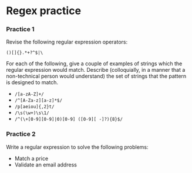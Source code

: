 # Regex practice

### Practice 1
Revise the following regular expression operators:

`()[]{}.*+?^$|\`

For each of the following, give a couple of examples of strings which the regular expression would match. Describe (colloquially, in a manner that a non-technical person would understand) the set of strings that the pattern is designed to match.

- `/[a-zA-Z]+/`
- `/^[A-Za-z][a-z]*$/`
- `/p[aeiou]{,2}t/`
- `/\s(\w+)\s\1/`
- `/^(\+[0-9][0-9]|0)[0-9] ([0-9][ -]?){8}$/`

### Practice 2
Write a regular expression to solve the following problems:
- Match a price
- Validate an email address
